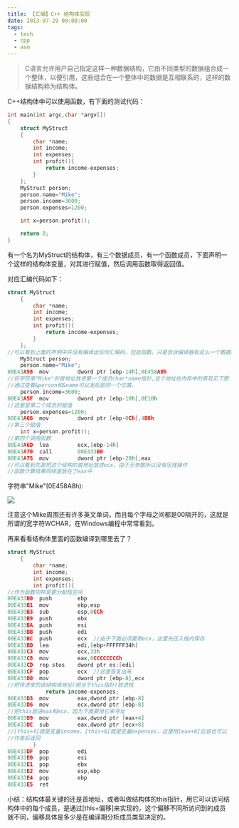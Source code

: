 ```yaml
---
title: 【汇编】C++ 结构体实现
date: 2013-07-29 00:00:00
tags:
  - tech
  - cpp
  - asm
---
```


> C语言允许用户自己指定这样一种数据结构，它由不同类型的数据组合成一个整体，以便引用，这些组合在一个整体中的数据是互相联系的，这样的数据结构称为结构体。

C++结构体中可以使用函数，有下面的测试代码：

```cpp
int main(int argc,char *argv[])
{
	struct MyStruct
	{
		char *name;
		int income;
		int expenses;
		int profit(){
			return income-expenses;
		}
	};
	MyStruct person;
	person.name="Mike";
	person.income=3600;
	person.expenses=1200;

	int x=person.profit();

	return 0;
}
```

有一个名为MyStruct的结构体，有三个数据成员，有一个函数成员，下面声明一个这样的结构体变量，对其进行赋值，然后调用函数取得返回值。

对应汇编代码如下：

```cpp
struct MyStruct
	{
		char *name;
		int income;
		int expenses;
		int profit(){
			return income-expenses;
		}
	};
//可以看到上面的声明中并没有编译出任何汇编码，包括函数，只是告诉编译器有这么一个数据结构
	MyStruct person;
	person.name="Mike";
00E43A58  mov         dword ptr [ebp-14h],0E458A8h  
//将字符串"Mike"的首地址放进第一个成员char*name指针,这个地址在内存中的表现见下图
//通过查看&person和&name可以发现是同一个位置，
	person.income=3600;
00E43A5F  mov         dword ptr [ebp-10h],0E10h  
//这里是第二个成员的赋值
	person.expenses=1200;
00E43A66  mov         dword ptr [ebp-0Ch],4B0h  
//第三个赋值
	int x=person.profit();
//第四个调用函数
00E43A6D  lea         ecx,[ebp-14h]  
00E43A70  call        00E433B0  
00E43A75  mov         dword ptr [ebp-20h],eax  
//可以看到先是把这个结构的首地址放进ecx，由于无参数所以没有压栈操作
//函数计算结果同样是放在了eax中
```

字符串"Mike"(0E458A8h): 

![](112511_l7iJ_580940.png)

注意这个Mike周围还有许多英文单词，而且每个字母之间都是00隔开的，这就是所谓的宽字符WCHAR，在Windows编程中常常看到。

再来看看结构体里面的函数编译到哪里去了？

```cpp
struct MyStruct
	{
		char *name;
		int income;
		int expenses;
		int profit(){
//作为函数同样是要分配栈空间
00E433B0  push        ebp  
00E433B1  mov         ebp,esp  
00E433B3  sub         esp,0CCh  
00E433B9  push        ebx  
00E433BA  push        esi  
00E433BB  push        edi  
00E433BC  push        ecx  //由于下面必须要用ecx，这里先压入栈内保存
00E433BD  lea         edi,[ebp+FFFFFF34h]  
00E433C3  mov         ecx,33h  
00E433C8  mov         eax,0CCCCCCCCh  
00E433CD  rep stos    dword ptr es:[edi]  
00E433CF  pop         ecx  //这里恢复出来
00E433D0  mov         dword ptr [ebp-8],ecx  
//把传进来的该结构体地址(相当于this指针)放进栈
			return income-expenses;
00E433D3  mov         eax,dword ptr [ebp-8]  
00E433D6  mov         ecx,dword ptr [ebp-8]  
//把this放进eax和ecx，因为下面要用它来寻址
00E433D9  mov         eax,dword ptr [eax+4]  
00E433DC  sub         eax,dword ptr [ecx+8]  
//[this+4]就是变量income，[this+8]就是变量expenses，这里用[eax+8]应该也可以
//作差后返回
		}
00E433DF  pop         edi  
00E433E0  pop         esi  
00E433E1  pop         ebx  
00E433E2  mov         esp,ebp  
00E433E4  pop         ebp  
00E433E5  ret
```

小结：结构体最关键的还是首地址，或者叫做结构体的this指针，用它可以访问结构体中的每个成员，是通过[this+偏移]来实现的，这个偏移不同所访问到的成员就不同，偏移具体是多少是在编译期分析成员类型决定的。
